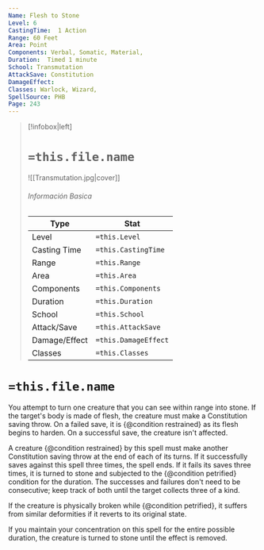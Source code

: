 ```yaml
---
Name: Flesh to Stone
Level: 6
CastingTime:  1 Action 
Range: 60 Feet
Area: Point
Components: Verbal, Somatic, Material, 
Duration:  Timed 1 minute
School: Transmutation
AttackSave: Constitution
DamageEffect: 
Classes: Warlock, Wizard, 
SpellSource: PHB
Page: 243
---
```


>[!infobox|left]
># `=this.file.name`
>![[Transmutation.jpg|cover]]
> ###### Información Basica
> Type |  Stat |
> ---|---|
> Level | `=this.Level` |
> Casting Time | `=this.CastingTime` |
> Range | `=this.Range` |
> Area | `=this.Area` |
> Components | `=this.Components` |
> Duration | `=this.Duration` |
> School | `=this.School` |
> Attack/Save | `=this.AttackSave` |
> Damage/Effect | `=this.DamageEffect` |
> Classes | `=this.Classes` |

# `=this.file.name`
You attempt to turn one creature that you can see within range into stone. If the target&#x27;s body is made of flesh, the creature must make a Constitution saving throw. On a failed save, it is {@condition restrained} as its flesh begins to harden. On a successful save, the creature isn&#x27;t affected.

A creature {@condition restrained} by this spell must make another Constitution saving throw at the end of each of its turns. If it successfully saves against this spell three times, the spell ends. If it fails its saves three times, it is turned to stone and subjected to the {@condition petrified} condition for the duration. The successes and failures don&#x27;t need to be consecutive; keep track of both until the target collects three of a kind.

If the creature is physically broken while {@condition petrified}, it suffers from similar deformities if it reverts to its original state.

If you maintain your concentration on this spell for the entire possible duration, the creature is turned to stone until the effect is removed.



 


 


 


 



